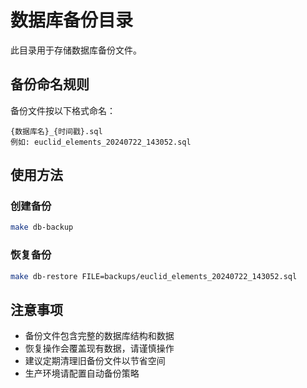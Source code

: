 # 数据库备份目录

此目录用于存储数据库备份文件。

## 备份命名规则

备份文件按以下格式命名：
```
{数据库名}_{时间戳}.sql
例如: euclid_elements_20240722_143052.sql
```

## 使用方法

### 创建备份
```bash
make db-backup
```

### 恢复备份
```bash
make db-restore FILE=backups/euclid_elements_20240722_143052.sql
```

## 注意事项

- 备份文件包含完整的数据库结构和数据
- 恢复操作会覆盖现有数据，请谨慎操作
- 建议定期清理旧备份文件以节省空间
- 生产环境请配置自动备份策略